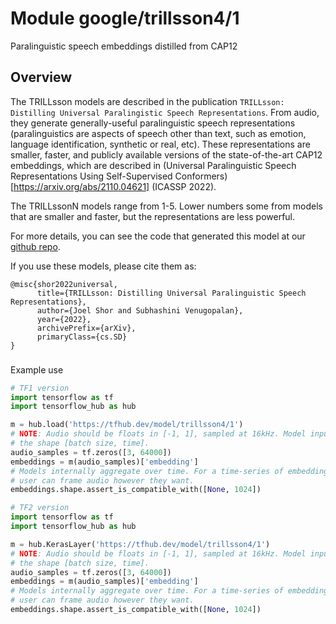 # Module google/trillsson4/1
Paralinguistic speech embeddings distilled from CAP12

<!-- asset-path: internal -->
<!-- task: audio-command-detection -->
<!-- task: audio-embedding -->
<!-- task: audio-event-classification -->
<!-- task: audio-paralinguistics -->
<!-- fine-tunable: true -->
<!-- format: saved_model_2 -->
<!-- language: en -->
<!-- dataset: audioset -->
<!-- dataset: librilight -->

## Overview

The TRILLsson models are described in the publication `TRILLsson: Distilling Universal Paralingistic Speech Representations`. From audio, they generate
generally-useful paralinguistic speech representations (paralinguistics are
aspects of speech
other than text, such as emotion, language identification, synthetic or real,
etc). These representations are smaller, faster, and publicly available versions
of the state-of-the-art CAP12 embeddings, which are described in (Universal Paralinguistic Speech Representations Using Self-Supervised Conformers)[https://arxiv.org/abs/2110.04621] (ICASSP 2022).

The TRILLssonN models range from 1-5. Lower numbers some from models that are
smaller and faster, but the representations are less powerful.

For more details, you can see the code that generated this model at our [github repo](https://github.com/google-research/google-research/tree/master/non_semantic_speech_benchmark/trillsson).

If you use these models, please cite them as:

```
@misc{shor2022universal,
      title={TRILLsson: Distilling Universal Paralinguistic Speech Representations},
      author={Joel Shor and Subhashini Venugopalan},
      year={2022},
      archivePrefix={arXiv},
      primaryClass={cs.SD}
}
```

###
Example use

```python
# TF1 version
import tensorflow as tf
import tensorflow_hub as hub

m = hub.load('https://tfhub.dev/model/trillsson4/1')
# NOTE: Audio should be floats in [-1, 1], sampled at 16kHz. Model input is of
# the shape [batch size, time].
audio_samples = tf.zeros([3, 64000])
embeddings = m(audio_samples)['embedding']
# Models internally aggregate over time. For a time-series of embeddings, the
# user can frame audio however they want.
embeddings.shape.assert_is_compatible_with([None, 1024])

# TF2 version
import tensorflow as tf
import tensorflow_hub as hub

m = hub.KerasLayer('https://tfhub.dev/model/trillsson4/1')
# NOTE: Audio should be floats in [-1, 1], sampled at 16kHz. Model input is of
# the shape [batch size, time].
audio_samples = tf.zeros([3, 64000])
embeddings = m(audio_samples)['embedding']
# Models internally aggregate over time. For a time-series of embeddings, the
# user can frame audio however they want.
embeddings.shape.assert_is_compatible_with([None, 1024])
```
